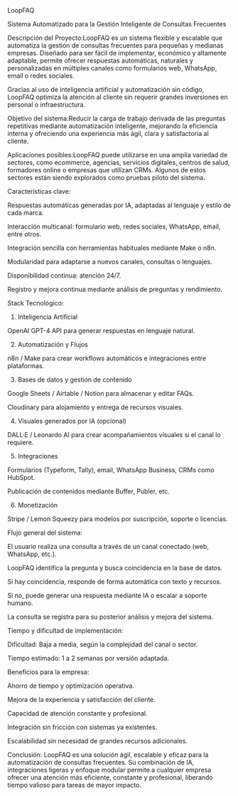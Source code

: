 LoopFAQ

Sistema Automatizado para la Gestión Inteligente de Consultas Frecuentes

Descripción del Proyecto:LoopFAQ es un sistema flexible y escalable que automatiza la gestión de consultas frecuentes para pequeñas y medianas empresas. Diseñado para ser fácil de implementar, económico y altamente adaptable, permite ofrecer respuestas automáticas, naturales y personalizadas en múltiples canales como formularios web, WhatsApp, email o redes sociales.

Gracias al uso de inteligencia artificial y automatización sin código, LoopFAQ optimiza la atención al cliente sin requerir grandes inversiones en personal o infraestructura.

Objetivo del sistema:Reducir la carga de trabajo derivada de las preguntas repetitivas mediante automatización inteligente, mejorando la eficiencia interna y ofreciendo una experiencia más ágil, clara y satisfactoria al cliente.

Aplicaciones posibles:LoopFAQ puede utilizarse en una amplia variedad de sectores, como ecommerce, agencias, servicios digitales, centros de salud, formadores online o empresas que utilizan CRMs. Algunos de estos sectores están siendo explorados como pruebas piloto del sistema.

Características clave:

Respuestas automáticas generadas por IA, adaptadas al lenguaje y estilo de cada marca.

Interacción multicanal: formulario web, redes sociales, WhatsApp, email, entre otros.

Integración sencilla con herramientas habituales mediante Make o n8n.

Modularidad para adaptarse a nuevos canales, consultas o lenguajes.

Disponibilidad continua: atención 24/7.

Registro y mejora continua mediante análisis de preguntas y rendimiento.

Stack Tecnológico:

1. Inteligencia Artificial

OpenAI GPT-4 API para generar respuestas en lenguaje natural.

2. Automatización y Flujos

n8n / Make para crear workflows automáticos e integraciones entre plataformas.

3. Bases de datos y gestión de contenido

Google Sheets / Airtable / Notion para almacenar y editar FAQs.

Cloudinary para alojamiento y entrega de recursos visuales.

4. Visuales generados por IA (opcional)

DALL·E / Leonardo AI para crear acompañamientos visuales si el canal lo requiere.

5. Integraciones

Formularios (Typeform, Tally), email, WhatsApp Business, CRMs como HubSpot.

Publicación de contenidos mediante Buffer, Publer, etc.

6. Monetización

Stripe / Lemon Squeezy para modelos por suscripción, soporte o licencias.

Flujo general del sistema:

El usuario realiza una consulta a través de un canal conectado (web, WhatsApp, etc.).

LoopFAQ identifica la pregunta y busca coincidencia en la base de datos.

Si hay coincidencia, responde de forma automática con texto y recursos.

Si no, puede generar una respuesta mediante IA o escalar a soporte humano.

La consulta se registra para su posterior análisis y mejora del sistema.

Tiempo y dificultad de implementación:

Dificultad: Baja a media, según la complejidad del canal o sector.

Tiempo estimado: 1 a 2 semanas por versión adaptada.

Beneficios para la empresa:

Ahorro de tiempo y optimización operativa.

Mejora de la experiencia y satisfacción del cliente.

Capacidad de atención constante y profesional.

Integración sin fricción con sistemas ya existentes.

Escalabilidad sin necesidad de grandes recursos adicionales.

Conclusión:
LoopFAQ es una solución ágil, escalable y eficaz para la automatización de consultas frecuentes. Su combinación de IA, integraciones ligeras y enfoque modular permite a cualquier empresa ofrecer una atención más eficiente, constante y profesional, liberando tiempo valioso para tareas de mayor impacto.